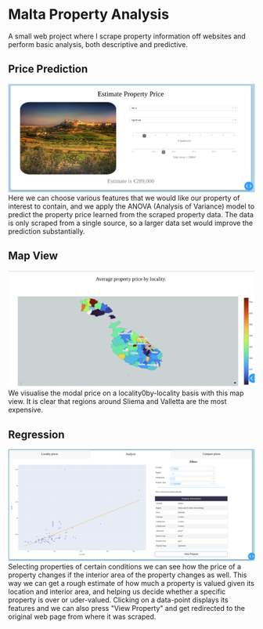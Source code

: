 # Malta Property Analysis

A small web project where I scrape property information off websites and perform basic analysis, both descriptive and
predictive.

## Price Prediction
![anova](https://github.com/DylanZammit/property-analysis/blob/master/readme_img/anova.png)
Here we can choose various features that we would like our property of interest to contain, and we apply the ANOVA (Analysis of Variance) model to predict the property price learned from the scraped property data. The data is only scraped from a single source, so a larger data set would improve the prediction substantially. 
## Map View
![map](https://github.com/DylanZammit/property-analysis/blob/master/readme_img/locality.png)
We visualise the modal price on a locality0by-locality basis with this map view. It is clear that regions around Sliema
and Valletta are the most expensive.
## Regression
![regression](https://github.com/DylanZammit/property-analysis/blob/master/readme_img/regression.png)
Selecting properties of certain conditions we can see how the price of a property changes if the interior area of the
property changes as well. This way we can get a rough estimate of how much a property is valued given its location and
interior area, and helping us decide whether a specific property is over or uder-valued. Clicking on a data-point
displays its features and we can also press "View Property" and get redirected to the original web page from where it
was scraped.
